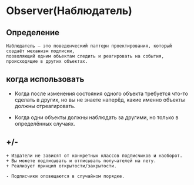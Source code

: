 # Observer(Наблюдатель)

## Определение 

```
Наблюдатель — это поведенческий паттерн проектирования, который создаёт механизм подписки,
позволяющий одним объектам следить и реагировать на события, происходящие в других объектах.
```


## когда использовать

* Когда после изменения состояния одного объекта требуется что-то сделать в других, но вы не знаете наперёд,
какие именно объекты должны отреагировать.

* Когда одни объекты должны наблюдать за другими, но только в определённых случаях.

## +/-
```
+ Издатели не зависят от конкретных классов подписчиков и наоборот.
+ Вы можете подписывать и отписывать получателей на лету.
+ Реализует принцип открытости/закрытости.

- Подписчики оповещаются в случайном порядке.
```
